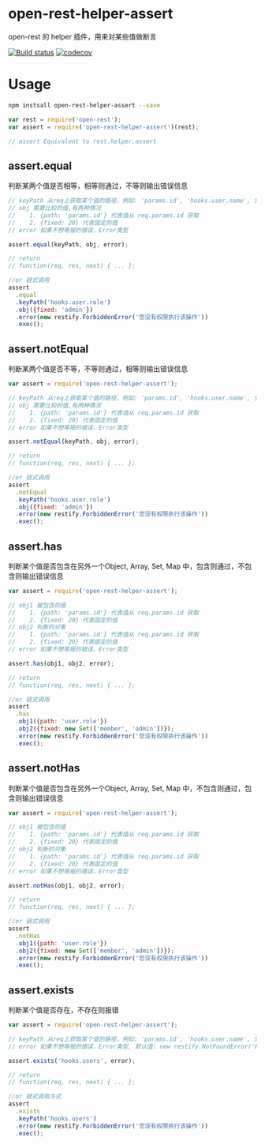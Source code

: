 # open-rest-helper-assert

open-rest 的 helper 插件，用来对某些值做断言

[![Build status](https://api.travis-ci.org/open-node/open-rest-helper-assert.svg?branch=master)](https://travis-ci.org/open-node/open-rest-helper-assert)
[![codecov](https://codecov.io/gh/open-node/open-rest-helper-assert/branch/master/graph/badge.svg)](https://codecov.io/gh/open-node/open-rest-helper-assert)

# Usage

```bash
npm instsall open-rest-helper-assert --save
```

```js
var rest = require('open-rest');
var assert = require('open-rest-helper-assert')(rest);

// assert Equivalent to rest.helper.assert
```

## assert.equal
判断某两个值是否相等，相等则通过，不等则输出错误信息
```js
// keyPath 从req上获取某个值的路径，例如: 'params.id', 'hooks.user.name', 分别代表读取 req.params.id, req.hooks.user.name
// obj 需要比较的值,有两种情况
//    1. {path: 'params.id'} 代表值从 req.params.id 获取
//    2. {fixed: 20} 代表固定的值
// error 如果不想等报的错误，Error类型

assert.equal(keyPath, obj, error);

// return
// function(req, res, next) { ... };

//or 链式调用
assert
  .equal
  .keyPath('hooks.user.role')
  .obj({fixed: 'admin'})
  .error(new restify.ForbiddenError('您没有权限执行该操作'))
  .exec();
```

## assert.notEqual
判断某两个值是否不等，不等则通过，相等则输出错误信息

```js
var assert = require('open-rest-helper-assert');

// keyPath 从req上获取某个值的路径，例如: 'params.id', 'hooks.user.name', 分别代表读取 req.params.id, req.hooks.user.name
// obj 需要比较的值,有两种情况
//    1. {path: 'params.id'} 代表值从 req.params.id 获取
//    2. {fixed: 20} 代表固定的值
// error 如果不想等报的错误，Error类型

assert.notEqual(keyPath, obj, error);

// return
// function(req, res, next) { ... };

//or 链式调用
assert
  .notEqual
  .keyPath('hooks.user.role')
  .obj({fixed: 'admin'})
  .error(new restify.ForbiddenError('您没有权限执行该操作'))
  .exec();
```

## assert.has
判断某个值是否包含在另外一个Object, Array, Set, Map 中，包含则通过，不包含则输出错误信息

```js
var assert = require('open-rest-helper-assert');

// obj1 被包含的值
//    1. {path: 'params.id'} 代表值从 req.params.id 获取
//    2. {fixed: 20} 代表固定的值
// obj2 判断的对象
//    1. {path: 'params.id'} 代表值从 req.params.id 获取
//    2. {fixed: 20} 代表固定的值
// error 如果不想等报的错误，Error类型

assert.has(obj1, obj2, error);

// return
// function(req, res, next) { ... };

//or 链式调用
assert
  .has
  .obj1({path: 'user.role'})
  .obj2({fixed: new Set(['member', 'admin'])});
  .error(new restify.ForbiddenError('您没有权限执行该操作'))
  .exec();
```

## assert.notHas
判断某个值是否包含在另外一个Object, Array, Set, Map 中，不包含则通过，包含则输出错误信息

```js
var assert = require('open-rest-helper-assert');

// obj1 被包含的值
//    1. {path: 'params.id'} 代表值从 req.params.id 获取
//    2. {fixed: 20} 代表固定的值
// obj2 判断的对象
//    1. {path: 'params.id'} 代表值从 req.params.id 获取
//    2. {fixed: 20} 代表固定的值
// error 如果不想等报的错误，Error类型

assert.notHas(obj1, obj2, error);

// return
// function(req, res, next) { ... };

//or 链式调用
assert
  .notHas
  .obj1({path: 'user.role'})
  .obj2({fixed: new Set(['member', 'admin'])});
  .error(new restify.ForbiddenError('您没有权限执行该操作'))
  .exec();
```

## assert.exists
判断某个值是否存在，不存在则报错

```js
var assert = require('open-rest-helper-assert');

// keyPath 从req上获取某个值的路径，例如: 'params.id', 'hooks.user.name', 分别代表读取 req.params.id, req.hooks.user.name
// error 如果不想等报的错误，Error类型, 默认值: new restify.NotFoundError('Resource not found.')

assert.exists('hooks.users', error);

// return
// function(req, res, next) { ... };

//or 链式调用方式
assert
  .exists
  .keyPath('hooks.users')
  .error(new restify.ForbiddenError('您没有权限执行该操作'))
  .exec();
```
